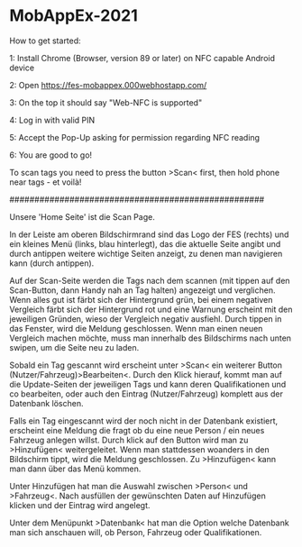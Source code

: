# MobAppEx-2021
 
How to get started:

1: Install Chrome (Browser, version 89 or later) on NFC capable Android device

2: Open https://fes-mobappex.000webhostapp.com/

3: On the top it should say "Web-NFC is supported"

4: Log in with valid PIN

5: Accept the Pop-Up asking for permission regarding NFC reading

6: You are good to go!

To scan tags you need to press the button >Scan< first, then hold phone near tags - et voilà!

###################################################

Unsere 'Home Seite' ist die Scan Page. 

In der Leiste am oberen Bildschirmrand sind das Logo der FES (rechts) und ein kleines Menü (links, blau hinterlegt), das die aktuelle Seite angibt und durch antippen weitere wichtige Seiten anzeigt, zu denen man navigieren kann (durch antippen).

Auf der Scan-Seite werden die Tags nach dem scannen (mit tippen auf den Scan-Button, dann Handy nah an Tag halten) angezeigt und verglichen.
Wenn alles gut ist färbt sich der Hintergrund grün, bei einem negativen Vergleich färbt sich der Hintergrund rot und eine Warnung erscheint mit den jeweiligen Gründen, wieso der Vergleich negativ ausfiehl. Durch tippen in das Fenster, wird die Meldung geschlossen. 
Wenn man einen neuen Vergleich machen möchte, muss man innerhalb des Bildschirms nach unten swipen, um die Seite neu zu laden. 

Sobald ein Tag gescannt wird erscheint unter >Scan< ein weiterer Button  (Nutzer/Fahrzeug)>Bearbeiten<. 
Durch den Klick hierauf, kommt man auf die Update-Seiten der jeweiligen Tags und kann deren Qualifikationen und co bearbeiten, oder auch den Eintrag (Nutzer/Fahrzeug) komplett aus der Datenbank löschen.

Falls ein Tag eingescannt wird der noch nicht in der Datenbank existiert, erscheint eine Meldung die fragt ob du eine neue Person / ein neues Fahrzeug anlegen willst.
Durch klick auf den Button wird man zu >Hinzufügen< weitergeleitet. Wenn man stattdessen woanders in den Bildschirm tippt, wird die Meldung geschlossen. Zu >Hinzufügen< kann man dann über das Menü kommen.

Unter Hinzufügen hat man die Auswahl zwischen >Person< und >Fahrzeug<. Nach ausfüllen der gewünschten Daten auf Hinzufügen klicken und der Eintrag wird angelegt.

Unter dem Menüpunkt >Datenbank< hat man die Option welche Datenbank man sich anschauen will, ob Person, Fahrzeug oder Qualifikationen.

